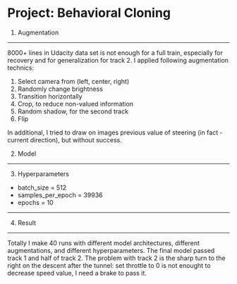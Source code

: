 Project: Behavioral Cloning
====================
1. Augmentation
---------------
8000+ lines in Udacity data set is not enough for a full train, especially for recovery and for generalization for track 2. I applied following augmentation technics: 
1. Select camera from (left, center, right)
2. Randomly change brightness
3. Transition horizontally 
4. Crop, to reduce non-valued information
5. Random shadow, for the second track
6. Flip

In additional, I tried to draw on images previous value of steering (in fact - current direction),  but without success. 

2. Model
-----------------------
3. Hyperparameters
* batch_size = 512
* samples_per_epoch = 39936
* epochs = 10
---------------------------------
4. Result
---------------------------------------
Totally I make 40 runs with different model architectures, different augmentations, and different hyperparameters. The final model passed track 1 and half of track 2. 
The problem with track 2 is the sharp turn to the right on the descent after the tunnel: set throttle to 0 is not enought to decrease speed value, I need a brake to pass it. 
